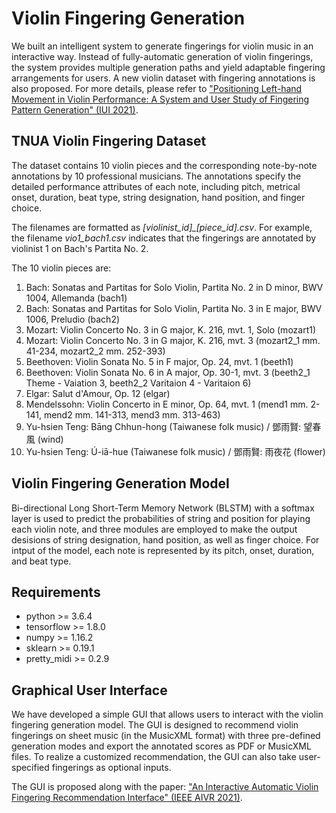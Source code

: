 # Violin Fingering Generation

We built an intelligent system to generate fingerings for violin music in an interactive way. Instead of fully-automatic generation of violin fingerings, the system provides multiple generation paths and yield adaptable fingering arrangements for users. A new violin dataset with fingering annotations is also proposed. For more details, please refer to ["Positioning Left-hand Movement in Violin Performance: A System and User Study of Fingering Pattern Generation" (IUI 2021)](https://dl.acm.org/doi/abs/10.1145/3397481.3450661?sid=SCITRUS).

## TNUA Violin Fingering Dataset ##
The dataset contains 10 violin pieces and the corresponding note-by-note annotations by 10 professional musicians. The annotations specify the detailed performance attributes of each note, including pitch, metrical onset, duration, beat type, string designation, hand position, and finger choice.

The filenames are formatted as *[violinist_id]_[piece_id].csv*. For example, the filename *vio1_bach1.csv* indicates that the fingerings are annotated by violinist 1 on Bach's Partita No. 2.

The 10 violin pieces are:
1. Bach: Sonatas and Partitas for Solo Violin, Partita No. 2 in D minor, BWV 1004, Allemanda (bach1)
2. Bach: Sonatas and Partitas for Solo Violin, Partita No. 3 in E major, BWV 1006, Preludio (bach2)
3. Mozart: Violin Concerto No. 3 in G major, K. 216, mvt. 1, Solo (mozart1)
4. Mozart: Violin Concerto No. 3 in G major, K. 216, mvt. 3 (mozart2_1 mm. 41-234, mozart2_2 mm. 252-393)
5. Beethoven: Violin Sonata No. 5 in F major, Op. 24, mvt. 1 (beeth1)
6. Beethoven: Violin Sonata No. 6 in A major, Op. 30-1, mvt. 3 (beeth2_1 Theme - Vaiation 3, beeth2_2 Varitaion 4 - Varitaion 6)
7. Elgar: Salut d'Amour, Op. 12 (elgar)
8. Mendelssohn: Violin Concerto in E minor, Op. 64, mvt. 1 (mend1 mm. 2-141, mend2 mm. 141-313, mend3 mm. 313-463)
9. Yu-hsien Teng: Bāng Chhun-hong (Taiwanese folk music) / 鄧雨賢: 望春風 (wind)
10. Yu-hsien Teng: Ú-iā-hue (Taiwanese folk music) / 鄧雨賢: 雨夜花 (flower)

## Violin Fingering Generation Model
Bi-directional Long Short-Term Memory Network (BLSTM) with a softmax layer is used to predict the probabilities of string and position for playing each violin note, and three modules are employed to make the output desisions of string designation, hand position, as well as finger choice. For intput of the model, each note is represented by its pitch, onset, duration, and beat type.

## Requirements
 * python >= 3.6.4
 * tensorflow >= 1.8.0
 * numpy >= 1.16.2
 * sklearn >= 0.19.1
 * pretty_midi >= 0.2.9

## Graphical User Interface
We have developed a simple GUI that allows users to interact with the violin fingering generation model. The GUI is designed to recommend violin fingerings on sheet music (in the MusicXML format) with three pre-defined generation modes and export the annotated scores as PDF or MusicXML files. To realize a customized recommendation, the GUI can also take user-specified fingerings as optional inputs. 

The GUI is proposed along with the paper: ["An Interactive Automatic Violin Fingering Recommendation Interface" (IEEE AIVR 2021)](https://ieeexplore.ieee.org/document/9644347).
